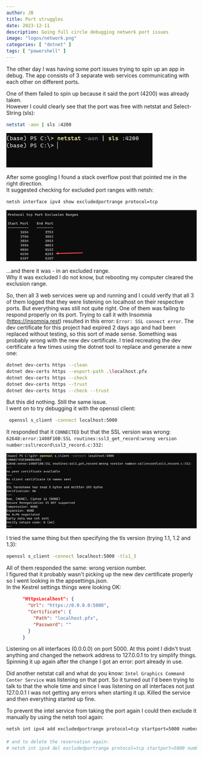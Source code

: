 ```yaml
---
author: JB
title: Port struggles
date: 2023-12-11
description: Going full circle debugging network port issues
image: "logos/network.png"
categories: [ "dotnet" ]
tags: [ "powershell" ]
---
```


The other day I was having some port issues trying to spin up an app in debug. The app consists of 3 separate web services communicating with each other on different ports.

One of them failed to spin up because it said the port (4200) was already taken. \
However I could clearly see that the port was free with netstat and Select-String (sls):

```bash
netstat -aon | sls :4200
```

![netstat -aon | sls :4200](port-free.png)

After some googling I found a stack overflow post that pointed me in the right direction. \
It suggested checking for excluded port ranges with netsh:

```bash
netsh interface ipv4 show excludedportrange protocol=tcp
```

![netsh interface ipv4 show excludedportrange protocol=tcp](port-exclusions.png)

...and there it was - in an excluded range. \
Why it was excluded I do not know, but rebooting my computer cleared the exclusion range.

So, then all 3 web services were up and running and I could verify that all 3 of them logged that they were listening on localhost on their respective ports. But everything was still not quite right. One of them was failing to respond properly on its port. Trying to call it with Insomnia (https://insomnia.rest) resulted in this error: `Error: SSL connect error`. The dev certificate for this project had expired 2 days ago and had been replaced without testing, so this sort of made sense. Something was probably wrong with the new dev certificate. I tried recreating the dev certificate a few times using the dotnet tool to replace and generate a new one:

```bash
dotnet dev-certs https --clean
dotnet dev-certs https --export-path .\localhost.pfx
dotnet dev-certs https --check
dotnet dev-certs https --trust
dotnet dev-certs https --check --trust
```

But this did nothing. Still the same issue. \
I went on to try debugging it with the openssl client:

```bash
 openssl s_client -connect localhost:5000
```

It responded that it `CONNECTED` but that the SSL version was wrong:
`62648:error:1408F10B:SSL routines:ssl3_get_record:wrong version number:ssl\record\ssl3_record.c:332:`

![openssl s_client -connect localhost:5000](openssl-wrong-version.png)

I tried the same thing but then specifying the tls version (trying 1.1, 1.2 and 1.3):

```bash
openssl s_client -connect localhost:5000 -tls1_3
```

All of them responded the same: wrong version number. \
I figured that it probably wasn't picking up the new dev certificate properly so I went looking in the appsettings.json. \
In the Kestrel settings things were looking OK:

```json
      "HttpsLocalhost": {
        "Url": "https://0.0.0.0:5000",
        "Certificate": {
          "Path": "localhost.pfx",
          "Password": ""
        }
      }
```

Listening on all interfaces (0.0.0.0) on port 5000.
At this point I didn't trust anything and changed the network address to 127.0.0.1 to try simplify things. \
Spinning it up again after the change I got an error: port already in use.

Did another netstat call and what do you know: `Intel Graphics Command Center Service` was listening on that port.
So it turned out I'd been trying to talk to that the whole time and since I was listening on all interfaces not just 127.0.0.1 I was not getting any errors when starting it up. Killed the service and then everything started up fine.

To prevent the intel service from taking the port again I could then exclude it manually by using the netsh tool again:

```bash
netsh int ipv4 add excludedportrange protocol=tcp startport=5000 numberofports=1

# and to delete the reservation again:
# netsh int ipv4 del excludedportrange protocol=tcp startport=5000 numberofports=1
```